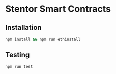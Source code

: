 # Stentor Smart Contracts

## Installation

```bash
npm install && npm run ethinstall
```

## Testing
```bash
npm run test
```